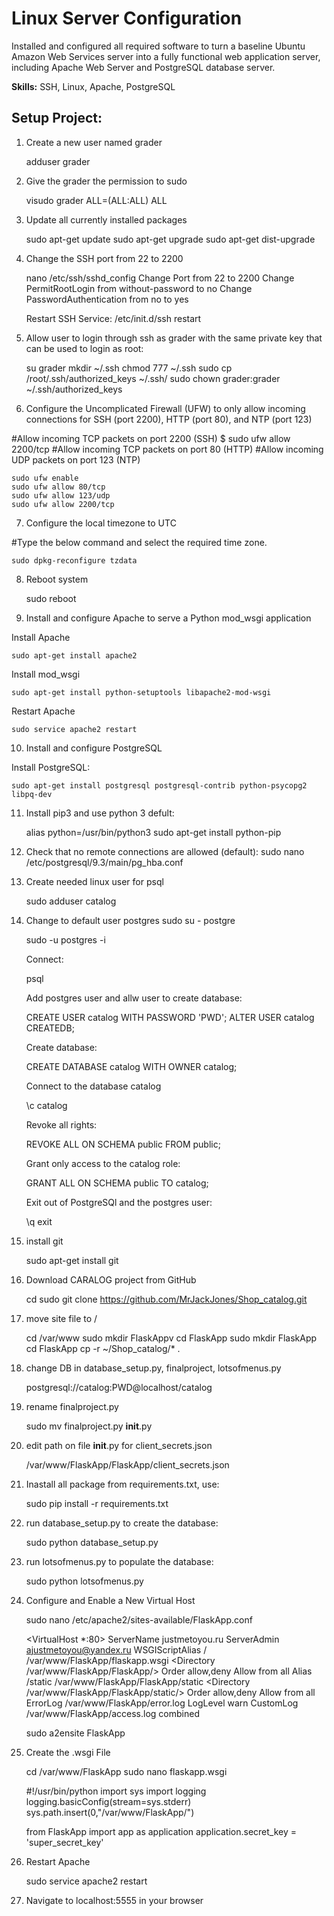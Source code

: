 <h1>Linux Server Configuration</h1>

Installed and configured all required software to turn a baseline Ubuntu Amazon Web Services server into a fully functional web application server, including Apache Web Server and PostgreSQL database server.

<b>Skills:</b> SSH, Linux, Apache, PostgreSQL

<h2>Setup Project:</h2>

1) Create a new user named grader

    adduser grader

2) Give the grader the permission to sudo

    visudo
    grader ALL=(ALL:ALL) ALL

3) Update all currently installed packages

    sudo apt-get update
    sudo apt-get upgrade
    sudo apt-get dist-upgrade

4) Change the SSH port from 22 to 2200

    nano /etc/ssh/sshd_config
    Change Port from 22 to 2200
    Change PermitRootLogin from without-password to no
    Change PasswordAuthentication from no to yes

    Restart SSH Service:
    /etc/init.d/ssh restart

5) Allow user to login through ssh as grader with the same private key that can be used to login as root:

   su grader
   mkdir ~/.ssh
   chmod 777 ~/.ssh
   sudo cp /root/.ssh/authorized_keys ~/.ssh/
   sudo chown grader:grader ~/.ssh/authorized_keys



6) Configure the Uncomplicated Firewall (UFW) to only allow incoming connections for SSH (port 2200), HTTP (port 80), and NTP (port 123)

#Allow incoming TCP packets on port 2200 (SSH) $ sudo ufw allow 2200/tcp
#Allow incoming TCP packets on port 80 (HTTP)
#Allow incoming UDP packets on port 123 (NTP)

    sudo ufw enable
    sudo ufw allow 80/tcp
    sudo ufw allow 123/udp
    sudo ufw allow 2200/tcp


7) Configure the local timezone to UTC

#Type the below command and select the required time zone.

    sudo dpkg-reconfigure tzdata

8) Reboot system

    sudo reboot

9) Install and configure Apache to serve a Python mod_wsgi application

Install Apache

    sudo apt-get install apache2

Install mod_wsgi

    sudo apt-get install python-setuptools libapache2-mod-wsgi

Restart Apache

    sudo service apache2 restart

10) Install and configure PostgreSQL

Install PostgreSQL:

    sudo apt-get install postgresql postgresql-contrib python-psycopg2 libpq-dev

11) Install pip3 and use python 3 defult:

    alias python=/usr/bin/python3
    sudo apt-get install python-pip
    

12) Check that no remote connections are allowed (default):
    sudo nano /etc/postgresql/9.3/main/pg_hba.conf


13) Create needed linux user for psql 
    
    sudo adduser catalog

14) Change to default user postgres sudo su - postgre
    
    sudo -u postgres -i

    Connect:

    psql
    
    Add postgres user and allw user to create database:

    CREATE USER catalog WITH PASSWORD 'PWD';
    ALTER USER catalog CREATEDB;

    Create database:
    
    CREATE DATABASE catalog WITH OWNER catalog;

    Connect to the database catalog 

    \c catalog

    Revoke all rights:

    REVOKE ALL ON SCHEMA public FROM public;

    Grant only access to the catalog role:

    GRANT ALL ON SCHEMA public TO catalog;

    Exit out of PostgreSQl and the postgres user:

    \q
    exit

15) install git

    sudo apt-get install git 

16) Download CARALOG project from GitHub

    cd
    sudo git clone https://github.com/MrJackJones/Shop_catalog.git

17) move site file to /

    cd /var/www 
    sudo mkdir FlaskAppv
    cd FlaskApp
    sudo mkdir FlaskApp
    cd FlaskApp
    cp -r ~/Shop_catalog/* .

18) change DB in database_setup.py, finalproject, lotsofmenus.py

    postgresql://catalog:PWD@localhost/catalog

19) rename finalproject.py 

    sudo mv finalproject.py __init__.py

20) edit path on file __init__.py for client_secrets.json

    /var/www/FlaskApp/FlaskApp/client_secrets.json

21) Inastall all package from requirements.txt, use:

    sudo pip install -r requirements.txt

22) run database_setup.py to create the database:

    sudo python database_setup.py

23) run lotsofmenus.py to populate the database:

    sudo python lotsofmenus.py

24) Configure and Enable a New Virtual Host
    
    sudo nano /etc/apache2/sites-available/FlaskApp.conf

    <VirtualHost *:80>
            ServerName justmetoyou.ru
            ServerAdmin ajustmetoyou@yandex.ru
            WSGIScriptAlias / /var/www/FlaskApp/flaskapp.wsgi
            <Directory /var/www/FlaskApp/FlaskApp/>
                Order allow,deny
                Allow from all
            </Directory>
            Alias /static /var/www/FlaskApp/FlaskApp/static
            <Directory /var/www/FlaskApp/FlaskApp/static/>
                Order allow,deny
                Allow from all
            </Directory>
            ErrorLog /var/www/FlaskApp/error.log
            LogLevel warn
            CustomLog /var/www/FlaskApp/access.log combined
    </VirtualHost>

    sudo a2ensite FlaskApp

25) Create the .wsgi File

    cd /var/www/FlaskApp
    sudo nano flaskapp.wsgi 

    #!/usr/bin/python
    import sys
    import logging
    logging.basicConfig(stream=sys.stderr)
    sys.path.insert(0,"/var/www/FlaskApp/")

    from FlaskApp import app as application
    application.secret_key = 'super_secret_key'

26) Restart Apache

    sudo service apache2 restart

27) Navigate to localhost:5555 in your browser
